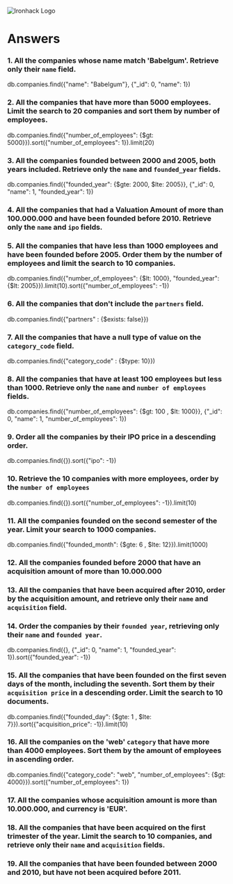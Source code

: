 ![Ironhack Logo](https://i.imgur.com/1QgrNNw.png)

# Answers

### 1. All the companies whose name match 'Babelgum'. Retrieve only their `name` field.

db.companies.find({"name": "Babelgum"}, {"_id": 0, "name": 1})

### 2. All the companies that have more than 5000 employees. Limit the search to 20 companies and sort them by **number of employees**.

db.companies.find({"number_of_employees": {$gt: 5000}}).sort({"number_of_employees": 1}).limit(20)

### 3. All the companies founded between 2000 and 2005, both years included. Retrieve only the `name` and `founded_year` fields.

db.companies.find({"founded_year": {$gte: 2000, $lte: 2005}}, {"_id": 0, "name": 1, "founded_year": 1})

### 4. All the companies that had a Valuation Amount of more than 100.000.000 and have been founded before 2010. Retrieve only the `name` and `ipo` fields.

<!-- db.companies.find({"valuation_amount": {$gt: 100000000} , "founded_year": {$lt: 2010}}, {"_id": 0, "name": 1, "ipo": 1}) -->

### 5. All the companies that have less than 1000 employees and have been founded before 2005. Order them by the number of employees and limit the search to 10 companies.

db.companies.find({"number_of_employees": {$lt: 1000}, "founded_year": {$lt: 2005}}).limit(10).sort({"number_of_employees": -1})

### 6. All the companies that don't include the `partners` field.

db.companies.find({"partners" : {$exists: false}})

### 7. All the companies that have a null type of value on the `category_code` field.

db.companies.find({"category_code" : {$type: 10}})

### 8. All the companies that have at least 100 employees but less than 1000. Retrieve only the `name` and `number of employees` fields.

db.companies.find({"number_of_employees": {$gt: 100 , $lt: 1000}}, {"_id": 0, "name": 1, "number_of_employees": 1})

### 9. Order all the companies by their IPO price in a descending order.

db.companies.find({}).sort({"ipo": -1})

### 10. Retrieve the 10 companies with more employees, order by the `number of employees`

db.companies.find({}).sort({"number_of_employees": -1}).limit(10)

### 11. All the companies founded on the second semester of the year. Limit your search to 1000 companies.

db.companies.find({"founded_month": {$gte: 6 , $lte: 12}}).limit(1000)

### 12. All the companies founded before 2000 that have an acquisition amount of more than 10.000.000

<!-- db.companies.find({"founded_year": {$lt: 2000}, "acquisition_amount": {$gt: 10000000}}) -->

### 13. All the companies that have been acquired after 2010, order by the acquisition amount, and retrieve only their `name` and `acquisition` field.

<!-- db.companies.find({"acquired_year": {$gt: 2010}}, {"_id": 0, "name": 1, "acquisition": 1}).sort({"acquisition_amount": 1}) -->

### 14. Order the companies by their `founded year`, retrieving only their `name` and `founded year`.

db.companies.find({}, {"_id": 0, "name": 1, "founded_year": 1}).sort({"founded_year": -1})

### 15. All the companies that have been founded on the first seven days of the month, including the seventh. Sort them by their `acquisition price` in a descending order. Limit the search to 10 documents.

db.companies.find({"founded_day": {$gte: 1 , $lte: 7}}).sort({"acquisition_price": -1}).limit(10)

### 16. All the companies on the 'web' `category` that have more than 4000 employees. Sort them by the amount of employees in ascending order.

db.companies.find({"category_code": "web", "number_of_employees": {$gt: 4000}}).sort({"number_of_employees": 1})

### 17. All the companies whose acquisition amount is more than 10.000.000, and currency is 'EUR'.

<!-- db.companies.find({"currency": "EUR", "acquisition_amount": {$gt: 10000000}}) -->

### 18. All the companies that have been acquired on the first trimester of the year. Limit the search to 10 companies, and retrieve only their `name` and `acquisition` fields.

<!-- db.companies.find({ "acquisition": {"acquired_month": {$gte: 1 , $lte: 3}}}, {"_id": 0, "name": 1}).limit(10) -->

### 19. All the companies that have been founded between 2000 and 2010, but have not been acquired before 2011.

<!-- db.companies.find({"founded_year": {$gte: 2000 , $lte: 2010}, "acquired_year": {$lt: 2011}}) -->
